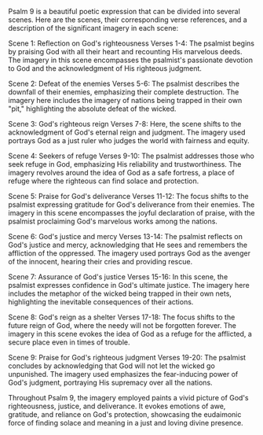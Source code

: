 Psalm 9 is a beautiful poetic expression that can be divided into several scenes. Here are the scenes, their corresponding verse references, and a description of the significant imagery in each scene:

Scene 1: Reflection on God's righteousness
Verses 1-4: The psalmist begins by praising God with all their heart and recounting His marvelous deeds. The imagery in this scene encompasses the psalmist's passionate devotion to God and the acknowledgment of His righteous judgment.

Scene 2: Defeat of the enemies
Verses 5-6: The psalmist describes the downfall of their enemies, emphasizing their complete destruction. The imagery here includes the imagery of nations being trapped in their own "pit," highlighting the absolute defeat of the wicked.

Scene 3: God's righteous reign
Verses 7-8: Here, the scene shifts to the acknowledgment of God's eternal reign and judgment. The imagery used portrays God as a just ruler who judges the world with fairness and equity.

Scene 4: Seekers of refuge
Verses 9-10: The psalmist addresses those who seek refuge in God, emphasizing His reliability and trustworthiness. The imagery revolves around the idea of God as a safe fortress, a place of refuge where the righteous can find solace and protection.

Scene 5: Praise for God's deliverance
Verses 11-12: The focus shifts to the psalmist expressing gratitude for God's deliverance from their enemies. The imagery in this scene encompasses the joyful declaration of praise, with the psalmist proclaiming God's marvelous works among the nations.

Scene 6: God's justice and mercy
Verses 13-14: The psalmist reflects on God's justice and mercy, acknowledging that He sees and remembers the affliction of the oppressed. The imagery used portrays God as the avenger of the innocent, hearing their cries and providing rescue.

Scene 7: Assurance of God's justice
Verses 15-16: In this scene, the psalmist expresses confidence in God's ultimate justice. The imagery here includes the metaphor of the wicked being trapped in their own nets, highlighting the inevitable consequences of their actions.

Scene 8: God's reign as a shelter
Verses 17-18: The focus shifts to the future reign of God, where the needy will not be forgotten forever. The imagery in this scene evokes the idea of God as a refuge for the afflicted, a secure place even in times of trouble.

Scene 9: Praise for God's righteous judgment
Verses 19-20: The psalmist concludes by acknowledging that God will not let the wicked go unpunished. The imagery used emphasizes the fear-inducing power of God's judgment, portraying His supremacy over all the nations.

Throughout Psalm 9, the imagery employed paints a vivid picture of God's righteousness, justice, and deliverance. It evokes emotions of awe, gratitude, and reliance on God's protection, showcasing the eudaimonic force of finding solace and meaning in a just and loving divine presence.